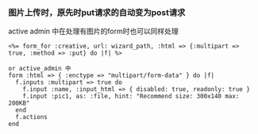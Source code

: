 ### 图片上传时，原先时put请求的自动变为post请求
active admin 中在处理有图片的form时也可以同样处理
```
<%= form_for :creative, url: wizard_path, :html => {:multipart => true, :method => :put} do |f| %>

or active_admin 中
form :html => { :enctype => "multipart/form-data" } do |f|
  f.inputs :multipart => true do
    f.input :name, :input_html => { disabled: true, readonly: true }
    f.input :pic1, as: :file, hint: "Recommend size: 300x140 max: 200KB"
  end
  f.actions
end
```

